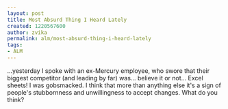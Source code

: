 ```yaml
---
layout: post
title: Most Absurd Thing I Heard Lately
created: 1220567600
author: zvika
permalink: alm/most-absurd-thing-i-heard-lately
tags:
- ALM
---
```

<p>...yesterday I spoke with an ex-Mercury employee, who swore that their biggest competitor (and leading by far) was... believe it or not... Excel sheets! I was gobsmacked. I think that more than anything else it's a sign of people's stubbornness and unwillingness to accept changes. What do you think?</p>
